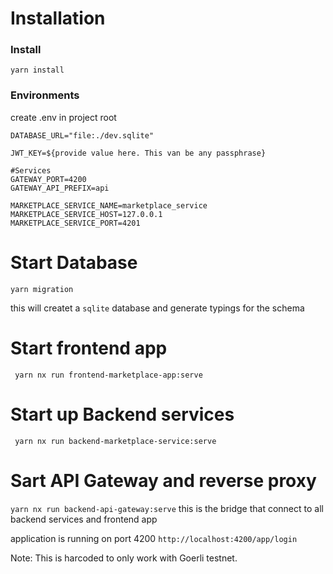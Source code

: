 # Installation
 ### Install
 ```yarn install```

 
 ### Environments
 create .env in project root
 ```
 DATABASE_URL="file:./dev.sqlite"

JWT_KEY=${provide value here. This van be any passphrase}

#Services
GATEWAY_PORT=4200
GATEWAY_API_PREFIX=api

MARKETPLACE_SERVICE_NAME=marketplace_service
MARKETPLACE_SERVICE_HOST=127.0.0.1
MARKETPLACE_SERVICE_PORT=4201
 ```
 
  # Start Database
 ```yarn migration```
 
 this will createt a `sqlite` database and generate typings for the schema

# Start frontend app
``` yarn nx run frontend-marketplace-app:serve```

# Start up Backend services
``` yarn nx run backend-marketplace-service:serve```

# Sart API Gateway and reverse proxy
```yarn nx run backend-api-gateway:serve```
this is the bridge that connect to all backend services and frontend app

application is running on port 4200
```http://localhost:4200/app/login```

Note: This is harcoded to only work with Goerli testnet.



